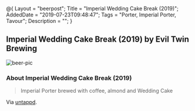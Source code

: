 @{
 Layout = "beerpost";
 Title = "Imperial Wedding Cake Break (2019)";
 AddedDate = "2019-07-23T09:48:47";
 Tags = "Porter, Imperial Porter, Tavour";
 Description = "";
 }
 

## Imperial Wedding Cake Break (2019) by Evil Twin Brewing

![beer-pic]

### About Imperial Wedding Cake Break (2019)

> Imperial Porter brewed with coffee, almond and Wedding Cake

Via [untappd][untappd-url].

[untappd-url]: <https://untappd.com//b/evil-twin-brewing-imperial-wedding-cake-break-2019/3170569>
[beer-pic]: https://jasonpowley.com/assets/img/2019-07-23-imperial-wedding-cake-break-2019.jpeg "Imperial Wedding Cake Break (2019) by Evil Twin Brewing"
